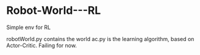 # Robot-World---RL
Simple env for RL 

robotWorld.py contains the world
ac.py is the learning algorithm, based on Actor-Critic. Failing for now. 
